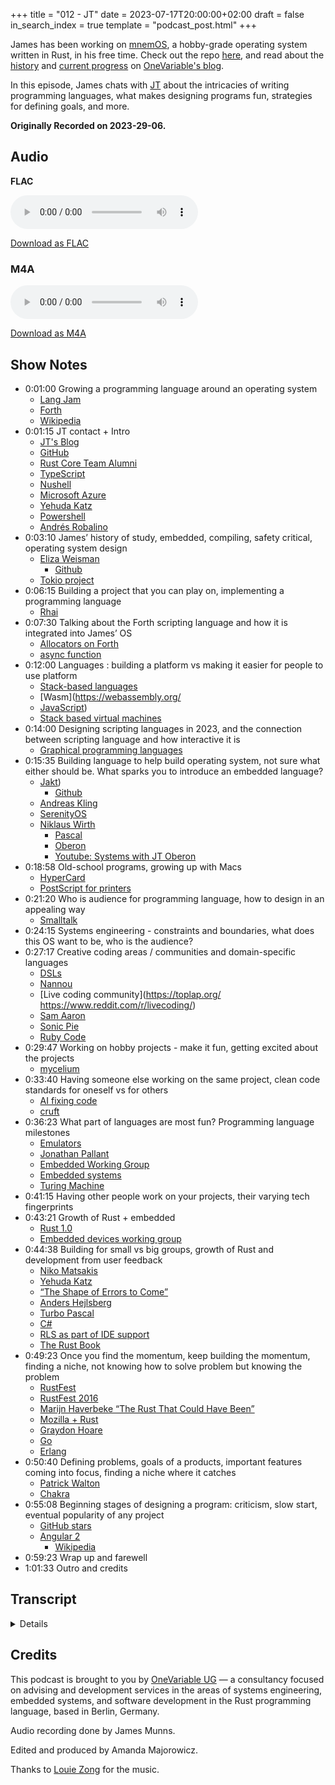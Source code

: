 +++
title = "012 - JT"
date = 2023-07-17T20:00:00+02:00
draft = false
in_search_index = true
template = "podcast_post.html"
+++

James has been working on [mnemOS](https://mnemos.James.com/), a hobby-grade operating system written in Rust,
in his free time. Check out the repo [here](https://github.com/tosc-rs/mnemos), and read about the
[history](https://onevariable.com/blog/mnemos-moment-1/) and [current progress](https://onevariable.com/blog/mnemos-moment-2/)
 on [OneVariable's blog](http://www.onevariable.com/blog).

In this episode, James chats with [JT](https://www.jntrnr.com/) about the intricacies of writing programming
languages, what makes designing programs fun, strategies for defining goals, and more.

**Originally Recorded on 2023-29-06.**

<!-- more -->

## Audio

**FLAC**

<audio
    controls
    src="https://delivery.jamescdn.com/2023-07-17-JT.flac">
        Your browser does not support embedding FLAC
</audio>

[Download as FLAC](https://delivery.jamescdn.com/2023-07-17-JT.flac)

### M4A

<audio
    controls
    src=https://delivery.jamescdn.com/2023-07-17-JT.m4a>
        Your browser does not support embedding M4A.
</audio>

[Download as M4A](https://delivery.jamescdn.com/2023-07-17-JT.m4a)


## Show Notes

- 0:01:00 Growing a programming language around an operating system
    - [Lang Jam](https://github.com/langjam/langjam)
    - [Forth](https://forth-standard.org/)
    - [Wikipedia](https://en.wikipedia.org/wiki/Forth_(programming_language))
- 0:01:15 JT contact + Intro
    - [JT's Blog](https://www.jntrnr.com/)
    - [GitHub](https://github.com/jntrnr)
    - [Rust Core Team Alumni](https://www.rust-lang.org/governance/teams/alumni)
    - [TypeScript](https://www.TypeScriptlang.org/)
    - [Nushell](https://www.nushell.sh/)
    - [Microsoft Azure](https://azure.microsoft.com/en-us/)
    - [Yehuda Katz](https://yehudakatz.com/)
    - [Powershell](https://en.wikipedia.org/wiki/PowerShell)
    - [Andrés Robalino](https://twitter.com/andras_io)
- 0:03:10 James’ history of study, embedded,  compiling, safety critical, operating system design
    - [Eliza Weisman](https://www.elizas.website/)
        - [Github](https://github.com/hawkw)
    - [Tokio project](https://tokio.rs/)
- 0:06:15 Building a project that you can play on, implementing a programming language
    - [Rhai](https://rhai.rs/)
- 0:07:30 Talking about the Forth scripting language and how it is integrated into James’ OS
    - [Allocators on Forth](https://forth-standard.org/standard/memory/ALLOCATE)
    - [async function](https://developer.mozilla.org/en-US/docs/Web/JavaScript/Reference/Statements/async_function)
- 0:12:00 Languages : building a platform vs making it easier for people to use platform
    - [Stack-based languages](https://en.wikipedia.org/wiki/Stack-oriented_programming)
    - [Wasm](https://webassembly.org/
    - [JavaScript](https://en.wikipedia.org/wiki/JavaScript))
    - [Stack based virtual machines](https://en.wikipedia.org/wiki/Stack_machine)
- 0:14:00 Designing scripting languages in 2023, and the connection between scripting language and how interactive it is
    - [Graphical programming languages](https://en.wikipedia.org/wiki/Visual_programming_language)
- 0:15:35 Building language to help build operating system, not sure what either should be. What sparks you to introduce an embedded language?
    - [Jakt](https://keyholesoftware.com/2022/08/23/first-look-the-jakt-programming-language/))
        - [Github](https://github.com/SerenityOS/jakt)
    - [Andreas Kling](https://awesomekling.github.io/)
    - [SerenityOS](https://serenityos.org/)
    - [Niklaus Wirth](https://en.wikipedia.org/wiki/Niklaus_Wirth)
        - [Pascal](https://en.wikipedia.org/wiki/Pascal_(programming_language))
        - [Oberon](https://en.wikipedia.org/wiki/Oberon_(programming_language))
        - [Youtube: Systems with JT Oberon](https://www.youtube.com/watch?v=OJGnpmnXR5w)
- 0:18:58 Old-school programs, growing up with Macs
    - [HyperCard](https://en.wikipedia.org/wiki/HyperCard#:~:text=HyperCard%20is%20a%20software%20application,predating%20the%20World%20Wide%20Web.)
    - [PostScript for printers](https://en.wikipedia.org/wiki/PostScript_Printer_Description)
- 0:21:20 Who is audience for programming language, how to design in an appealing way
    - [Smalltalk](https://en.wikipedia.org/wiki/Smalltalk)
- 0:24:15 Systems engineering - constraints and boundaries, what does this OS want to be, who is the audience?
- 0:27:17 Creative coding areas / communities and domain-specific languages
    - [DSLs](https://en.wikipedia.org/wiki/Domain-specific_language)
    - [Nannou](https://nannou.cc/)
    - [Live coding community](https://toplap.org/ https://www.reddit.com/r/livecoding/)
    - [Sam Aaron](https://twitter.com/samaaron)
    - [Sonic Pie](https://sonic-pi.net/)
    - [Ruby Code](https://www.ruby-lang.org/en/)
- 0:29:47 Working on hobby projects - make it fun, getting excited about the projects
    - [mycelium](https://github.com/hawkw/mycelium)
- 0:33:40 Having someone else working on the same project, clean code standards for oneself vs for others
    - [AI fixing code](https://theresanaiforthat.com/s/fix+my+code/)
    - [cruft](https://cruft.github.io/cruft/)
- 0:36:23 What part of languages are most fun? Programming language milestones
    - [Emulators](https://en.wikipedia.org/wiki/Emulator)
    - [Jonathan Pallant](https://github.com/thejpster)
    - [Embedded Working Group](https://blog.rust-embedded.org/)
    - [Embedded systems](https://en.wikipedia.org/wiki/Embedded_system)
    - [Turing Machine](https://en.wikipedia.org/wiki/Turing_machine)
- 0:41:15 Having other people work on your projects, their varying tech fingerprints
- 0:43:21 Growth of Rust + embedded
    - [Rust 1.0](https://blog.rust-lang.org/2015/05/15/Rust-1.0.html)
    - [Embedded devices working group](https://www.rust-lang.org/governance/wgs/embedded)
- 0:44:38 Building for small vs big groups, growth of Rust and development from user feedback
    - [Niko Matsakis](https://github.com/nikomatsakis)
    - [Yehuda Katz](https://github.com/wycats)
    - [“The Shape of Errors to Come”](https://blog.rust-lang.org/2016/08/10/Shape-of-errors-to-come.html)
    - [Anders Hejlsberg](https://en.wikipedia.org/wiki/Anders_Hejlsberg)
    - [Turbo Pascal](https://en.wikipedia.org/wiki/Turbo_Pascal)
    - [C#](https://en.wikipedia.org/wiki/C_Sharp_(programming_language))
    - [RLS as part of IDE support](https://www.ncameron.org/blog/what-the-rls-can-do/#:~:text=The%20RLS%20is%20a%20service,and%20'find%20all%20references'.)
    - [The Rust Book](https://doc.rust-lang.org/book/)
- 0:49:23 Once you find the momentum, keep building the momentum, finding a niche, not knowing how to solve problem but knowing the problem
    - [RustFest](https://rustfest.global/)
    - [RustFest 2016](https://2016.rustfest.eu/)
    - [Marijn Haverbeke “The Rust That Could Have Been”](https://youtu.be/olbTX95hdbg)
    - [Mozilla + Rust](https://blog.mozilla.org/press-uk/2021/02/08/mozilla-welcomes-the-rust-foundation/)
    - [Graydon Hoare](https://wikitia.com/wiki/Graydon_Hoare)
    - [Go](https://go.dev/)
    - [Erlang](https://www.erlang.org/)
-  0:50:40 Defining problems, goals of a products, important features coming into focus, finding a niche where it catches
    - [Patrick Walton](http://pcwalton.github.io/)
    - [Chakra](https://en.wikipedia.org/wiki/Chakra_(JScript_engine))
- 0:55:08 Beginning stages of designing a program: criticism, slow start, eventual popularity of any project
    - [GitHub stars](https://docs.github.com/en/get-started/exploring-projects-on-github/saving-repositories-with-stars)
    - [Angular 2](https://angular.io/)
        - [Wikipedia](https://en.wikipedia.org/wiki/Angular_(web_framework))
- 0:59:23 Wrap up and farewell
- 1:01:33 Outro and credits

## Transcript

<details>
James
I've known a lot of your public works through things like Lang Jam, where I've always wanted to get involved with them. But I do not have a programming language or even like a super classical computer science background. I haven't really known where to get started, but I managed to fall into writing a Forth a couple months ago and now it became relevant again because I've started it including it in my operating system. I think I reached out to you just saying hey what are your thoughts on growing a programming language around an operating system is essentially like a domain specific language for an operating system.

JT
Yeah, where shall we dive in?

James
Well actually probably now that I've introduced the concept I should probably introduce you — do you- do you want to give yourself a short introduction before we dive into the technical stuff?

JT
Sure, so my name is JT. I until recently was part of the Rust Core Team and earlier than that I also was part of the the team that created TypeScript. So I've been kind of professionally and in a hobby sense part of the programming language design and implementation community for gosh … around sixteen total years, seventeen total years now? It's one of those things that started as a hobby idea, “Oh let me just throw this together,” and then I just got hooked. And that kind of became my career ever since.

James
You gazed into the abyss and became the abyss gazing expert.

JT
That's right.

James
Was Nushell a project that you started, or joined and have championed or… I know there's quite a few projects that I've seen you interact with, and either have come and left because you've actually been more successful than a lot of people that I know where you have very good positive experiences and then you move on to something new and then a year later I see you are championing some other also amazing project and things like that.

JT
Ah, yeah, so I thought I was going to take some time away from doing programming language design and I went and worked at Microsoft on Azure and after a few months of that the the itch just got too bad and. My buddy Yehuda Katz said, “I'm going to start a new shell,” and I was you know playing with PowerShell, “I'm gonna start a new shell,” and I was like, “Cool, give me commit access.” He's like, “Absolutely, let's go!”

James
I didn't realize Yehuda was involved with that!

JT
Yeah so he… it was originally his first commit. And I jumped in about five days later after he told me he was working on a new project and that became Nushell so that the combination of that and then another guy um, Andrés Robalino came in and turned this shell idea into kind of a full scripting language and whatnot. It's been really awesome to kind of watch that grow.

James
Yeah, so so I did more of a computer engineering, working with a lot of embedded systems. So programming languages were always something that I used but I never… I didn't take a program- I had a lot of friends that did computer science and they would have a programming language class or some computer science class that would get more into lexers and parsers and stages of compilation and things like that and it was a combination of: It didn't interest me at the time and also I wasn't forced to do it, so I never really got a taste for it. And working on embedded, a lot of the times you're compiling specifically to fit as much as possible into as small of a space as possible. So you don't tend to have as dynamic environments and especially the beginning of my career was all safety critical stuff which means you're really not supposed to have dynamic environments. It's supposed to be very well understood and and straightforward… and the last year or so I've been working more on an operating system level where I just started building bigger and bigger systems and trying to build them like operating systems I realized that switching from a system that does one really specific thing in a really specific way and wanting to build a system that you can iterate on, or get it to do many different things is a very different approach and I was really running into the limitations of trying to build an operating system in the shape of an embedded system if that makes sense.

JT
I think so.

James
So I kind of realized, hey wait, all the things that are making this problem challenging right now is I don't have a file system where I don't have a networking stack or I don't have a shell or something like that, where I can play around with what I'm doing and building that I was building a really big application rather than an operating system and so I was like okay, cool I need to build an operating system I was working on that and still sort of iterating on that and then kind of ran into a wall because I was just building plumbing for like three months and I could get it to do something every now and then but it was just kind of like building plumbing and… It stopped feeling rewarding because I could never put the tools down and just play with it for a while to like you know re-energize mentally. Until fairly recently I was working on…  I learned a little bit about Forth and I can go into that a bit more but… Just as the first programming language stuff I was doing I was playing around with Forth and then hadn't been touching my operating system for a while because like I said it fell off and then I got in contact with ah Eliza — you might know her from like the Tokio project and stuff like that —

JT
Yep.

James
— hawkw on Github… She and I were talking and she also has an operating system project and it's also kind of sometimes on-again, off-again, and we were just talking about how we really wanted a system that was just fun to play with and the question was how can you get from something you're building on, to something that you can play with and we sort of outlined a couple things like, well it needs to be more like a computer you need to be able to do stuff with it when it's not hooked up to your compiler basically. So the thought was that well okay, well let's get a shell on there. Let's get some kind of programming language, so that when you detach it from the main computer, it can do something on its own and you can sort of invent something new and play with it and hoping that that would drive inspiration and things like that. But I'm totally out of my depth and Forth is an interesting language, for a lot of reasons. And ah, yeah, the the reason that I reached out is, I went - is this is there a better way to do this, or is this even something that you have opinions on from a language perspective of growing a language specifically as an extension of of an operating system.

JT
So let me ask you some questions to see if I can kind of repeat back what you're saying, but also see if I've got a more complete understanding. So, in what you're working on, you've got this operating system, it boots up, and you need some way to start interacting with this thing you know, getting something displayed on the screen, interacting with some device driver or something like that and currently you don't have a shell, you don't have that kind of… Or even a scripting way that you could just drop into some REPL and type some commands and then something happens- is that right?

James
Yeah, until very recently that was the case- so I have integrated the Forth now because that's where I was kind of when I left off at the end of last year is - yeah I could bring up a new driver or a service or something that, um, you know, checked the serial port or printed it… or now I have the display working, or it can blink an LED or something like that. But it was always building something you hit run, it does exactly the thing that you programmed it to do and you go, “That was neat,” and then you go and program the next thing which you know there was none of that flexibility and now we have a very limited Forth shell where you can… We have sort of like system calls in our operating system, and we've started duct taping the system calls onto the Forth scripting language so you can basically give a system call a function name and pass it some arguments and get it to do something. So you can open up a new Network port from the command line now… um, just because Forth is at the upper limits of my ability right now if that makes sense.

JT
Oh as far as like implementing ah, a programming language?

James
Yeah, yeah this is the only one that I've ever implemented - and I looked at something like Rhai before of just figuring out how you map that, like, the underlying semantics of the platform to the environment that the the language itself is running in and finding like sort of a symbiotic growth between the two of them.

JT
Yeah, Rhai is an interesting idea as far as like to draw inspiration from, because it's really built for scripting against an existing Rust application. You've got for example, you register some functions on the Rust side, and then those just show up in the script which sounds pretty similar to what you're trying to do with your Forth script to be able to say here is some system calls and then they just show up in your Forth side of things as functions that you can run. So there is some similarity there and I wonder if there is something that you could take from this kind of embedded scripting language not embedded like, um, embedded systems but maybe “embeddable” is ah is a better way to think of it like embeddable into the application? So in a sense, something where you could even use some of the same tricks that Rhai uses to register a set of, a set of the the system calls in the code, and then, with luck, those just show up as part of the script and just function calls in the script that you could call.

James
Yeah, so originally I was writing the Forth for bare metal embedded stuff. So I it wrote it all no standard. It required a bump allocator… but you're familiar with Forth right?

JT
Um, I mean enough to know the gist of it. Yeah I don't use that very often.

James
Haha, yeah I don't know if any- many people today use it super often. But I mean it has its own sort of bump-allocator-linked-list-dictionary thing that it uses so, there's no real like, host allocator, but you just give it a big blob of memory and when you define new functions or variables and things like that it just shoves it on the bump allocator more or less.

JT
Right.

James
But yeah I always designed it from the beginning because I always knew that there was going to be some native code that I was going to build, and mentioning embedded languages, even though we're talking about embedded systems and embedded languages I think it actually really makes sense because as an operating system, I don't really have a stable API or or even a way to like call programs, really, so… There's only the Rust code that I've written for the kernel, and the Rust code that I'm hoping to run for my scripting language. So I think the patterns actually do match fairly identically because you're grafting it on to a language environment rather than an operating system environment because this Forth shell that we've integrated now is running in the kernel, until we have user space which doesn't exist yet. But yeah, it definitely works the same way where you can define a native Rust function, and then bind it to a name and then when you call it from the interpreter it just calls out to that Rust function… and that was one of the tricky things at the time is - before this was async or before it was async it was just all blocking, which means it was great I could just say hey here's a function pointer that takes the VM context as immutable reference and you just bind that function pointer to a name and then all of a sudden it shows up in the scripting language.

JT
Right.

James
And that was really great, except for our kernel is all async… which means you really shouldn't be blocking on flushing to a file or something like that, you should be able to yield - and async functions are not like function pointers. They have, like, context and things that goes with them and there's some control flow stuff, so… I hadn't actually figured out how to bind it to async and sort of what we we fell down to was- well when you build the specific embedding you give it one function that just matches on the string name, and can call one of very many async functions rather than giving it like an array of string function pointer tuples. You just give it one function that matches and calls the appropriate async function and things like that and… that was a little tricky to figure out of like kind of turning the control flow inside out. But yeah, it's one of those things where the language works. My implementation of it's not great. Forth is a language is really wonderful because it's low-level and powerful and simple and it's, it's very much a hammer and chisel language sort of thing, but it also means that anything you do is wildly unsafe if you -

JT
Right.

James
If you implement any of the core functionality, it's like well you can peek and poke to random memory address, and how do you interact with arrays? Well you take a pointer and then you add a number to it and then you write randomly to that array and of course there's no bounds checking or anything like that because that would be expensive in the 70s and -

JT
Right.

James
So that's one of those language design things where I go, well this certainly works today and it will continue to work as long as it's just me and Eliza who know that if we make the kernel segfault, that that's okay, but one of the reasons that I reached out to you is  … I don't know if you've if you've grown a language through and out like different stages of an application —   so like if you have an embeddable language where at the very beginning, the language is more focused on helping you build the application, whereas in the later game, a scripting language might serve more of a purpose of helping people be more productive or working on top of an existing engine. But it's interesting because I have a feeling we're going to have to go through that transition point where it goes from being a language that helps you build the platform to a language that makes it easier for people to use the platform. Does that sort of distinction make sense?

JT
It does! I mean, it kind of raises the question of - is Forth a kind of like your early days scripting language, or is that something that you want to continue to support as the system grows? Like you mentioned,  it's wildly unsafe. It's from a different era of of style of programming language. It's not a style of programming language that a lot of people are are familiar with. I think it's a stack based language. There just really aren't that many anymore these days.

James
Yeah, well most of them are hidden as Wasm or Java or things like that. They have languages applied upon them rather than being, sort of, raw stack-back based languages nowadays I guess.

JT
Yeah, kind of like the stack based virtual machine stuff. Yeah, absolutely. Yeah, hm… I mean my instinct when I'm thinking about how to design a language in 2023 ah rather than 1970 something something, whenever a Forth was made, is really to draw a lot of inspiration from the languages of the current day. So a lot of people are going to be coming to things that are familiar with Javascript. That's not saying that Javascript is like, the end all be all… But as far as a design starting place, that's where I would start saying if you want to script something- this gives you functions, this gives you a way of building up interesting scripts that you could then run later. Another aspect that I would definitely think about, especially because, you know, I've been working on Nushell for a while now- this idea that there should be a nice connection between the scripting language and how interactive it is. And in your particular case, because this thing will - could - potentially grow to be the shell into your operating system - so you, you know,  you log in and then the the thing that you're writing interactively in this kind of REPL way or the shell way might be that language itself is to think about is — how would one design a language such that it was nice to use in that interactive sense. Does any of that resonate for you?

James
Yeah, for sure and that's one of those things —   these are things that are probably going to feel like old hat for you but they're fairly new to me — of looking back, especially at at older generations of programming languages where there are some stuff that that was really powerful at the time and has fallen out of fashion where a lot of the, like, graphical programming languages where you have a table of all of your variables as part of the IDE or things like that or exactly those kind of things that you were talking about about introspection where you can see what the system is doing is particularly interesting. The operating system is in a weird place right now where it's — I'm building a language to help me build an operating system, but I don't know what either of them particularly want to be whereas I feel like I'd be interested to hear some of your experience  with embedded languages like Rhai or or other languages like, what usually sparks you to introduce an embedded language, or design a language around a problem domain in general?

JT
Having just made one fairly recently — so I did a language called Jakt, J-A-K-T, with Andreas Kling who created SerenityOS, and he was kind of looking around for, I want to get a safe systems language so that the people in the future that are writing certain DOS code, they aren't writing C++, they're using something better. And he tried Rust, but Rust doesn't have object orientation and he hit some other limitations. And so I was like, okay, let's just make something. And in that sense, when I actually have someone that has those constraints and can sit and kind of ping pong with them with those constraints, the design can really gel around that. If I don't have that, as you… as one might imagine, you know, the sky’s the limit, you just design whatever.
Oh, can I, can I throw you a a slight curveball?

James
Sure.

JT
Are you familiar with Niklaus Wirth? Creator of Pascal?

James
Yeah… That is the only thing that I'm familiar with him about.

JT
Okay, so the the curve ball is that, later in his career, he made this thing called Oberon, which is kind of brilliant and kind of wacky in a really cool way.

James
How so?

JT
Oberon is an operating system and programming language, kind of integrated into each other. And so you boot up. The thing that you boot up into is a graphical shell, where text is written and you can interact with this text. If the description is hard to understand that's because nothing is like this that exists today. I mean, you can go get Oberon, but no one pursued this direction, and yet it is a fascinating direction for — what does it mean to interact with your system? If you happen to do Youtube at all, I used to have a Youtube channel called “Systems with JT” and I look at Oberon in one of the Systems with JT videos, and it gives you a sense for what this thing could do. But it's like, imagine a precursor to HyperText or co-designed around the same time as HyperText, and as you type certain words, those become command invocations and you can click on them and run the command. It's a very cool idea. And it gets away from some of the trappings of — if you do what I just suggested, which is start with the known language of the day, Javascript or Python, and then build around that, that leads you down a very well-paved design space. But Wirth and others back in the day were saying, but what if you don't? What if you make a system intended for users that understand the language itself. The graphical interaction mechanism is not separated from the programming language that this thing is implemented in. Yeah, you just have to see it. I don't know if I could do it justice. It was a very interesting idea.

James
Yeah, following down the Forth rabbit hole — when I was growing up when I was in younger school years, we had a lot of, like, the classic Macs in our schools, and I remember we had things like Hypercard —

JT
Exactly.

James
Where at the time, like, you know, now when you sort of look back at the screenshots at it, you go, “Oh, that's kind of like PowerPoint!” It was, kind of, but with with a lot more programming built into it, And going back after learning Forth and realizing how some of the things were built around that time, or how certain things like PostScript like what pdfs or printers are still sort of built on top of how how those worked back in the day were really interesting when you'd have, you know, like 20 or 30 or $40,000 printer and it was the one in the building and it was more powerful than everyone's machine, rather than designing, like, a rasterized image where you have all the pixels rendered on your local machine and sending that over a network to a printer so that it could print it — because your computer couldn't handle it and the network, which was pretty much nonexistent at the time couldn't really handle it, that PostScript is also a stack-based language, it's sort of like a cousin to Forth. So you don't really design a doc- well you design a document but not from the perspective of what pixels go where you say, okay: text goes here, and then a gradient, then a triangle goes here and it's more like sending a script to the printer to run because at the time there was a huge mismatch in between the power and the cost of the terminal that you were sitting in front of and and the very large expensive printer and they go, “Well, let's just put the brains in the printer.” And some of the other things from those early Mac era for what is it like Mac talk and stuff like that, some of the networking protocol stuff where like you said there, there's some things that just if you go back and look at that you go, no one does that!

JT
Right.

James
Like, that is really interesting, and especially for like, the challenge you had at the time… where you make an interesting point of like, thinking about the users that will use your system. Because especially in those earlier days, the people who were sitting in front of computers weren't the general population of people, they were people who were academics or engineers or things like that who were using a very rare system and things like that so sort of the the expectation of understanding, or the people that were sitting in front of the computer had probably built a good chunk of a computer before, which is on one hand really inaccessible for people who don't have that experience but on the other hand is how more accessible if you are reaching down into the system itself. Which is sort of where I find myself today in in developing my OS, in that there's a very small population of people working on it. It's two of us mostly. And this is sort of that delineation I was talking about before of - the language that will help me build the system, versus the language that I think would appeal to the most people who use that system in some future vision or something like that.

JT
Yeah, and I think that's one of those tensions that always shows up in designing any system designing any tool, and especially shows up in programming languages — like who is your audience for designing this thing. As we're talking about it, and I'm thinking back to things like Oberon you know we haven't mentioned it yet but things like Smalltalk are another interesting perspective — if you have full control over the system, thinking of everything as introspectable objects, where I could click on a window and then say - this is like a classic Smalltalk thing - click on the window and then kind of flip it around and get its properties and just tweak the properties and flip it back around. And so that everything is intended for someone that's comfortable with grabbing and manipulating in a kind of technical sense, real pieces of the system… and that's something for you and Eliza and whoever your other contributors are, but I think there's there's really a case to be made for saying, “Let's build something that makes us happy - the core team of this project - and we attract other people that do that.” We're not going to design in such a way as to make it impossible for anyone else to understand, you know, it's not going to be esoteric. But, you can design in such a way that maybe some of these ideas from the past really appeal. You know maybe take Forth even further, or maybe you look into some of these you know visual experiments like Oberon and say, you know what? Text base, interactable commands and stuff is really rad, I like that, and let's kind of go in that direction. And it would have a certain kind of appeal, because the audience that are attracted to that would say, you know what? We should have tried that, we should have that is an idea from the past that should be explored. Not saying you have to go the Oberon direction, it's just the one that kind of came to mind where the intent of the system is for people, not necessarily experts, but people that do not mind playing with the system in a programmatic sense. By like manipulating it or by changing it and seeing what happens.

James
There's a language that I'm thinking of… it's written in Rust… a language that I've seen some people use where they build things like lighting installations or graphical demos and things like that where I know the engine itself is written in Rust. But it's meant to be sort of ah, an iterative iterative playing language. Does that ring a bell to you, or do you know what I'm talking about?

JT
Vaguely, I've heard of a few projects like that. It's not coming up for me which one that might be…

James
Yeah… it was interesting to hear you talk about designing a language, because it rings all the bells that I have for when I'm designing a system. So I do a lot of consulting, and I sit down with people and and honestly the thing more than like, “How do I program this, or how do I write this driver?” and things like that - a lot of the the nuts and bolts of of what I help people with is requirements engineering or systems engineering, where you sit down and you go- what does this need to do, and what does this need to not do, and what are my constraints and boundaries. Because when you can constrain it to what it just must do and nothing more, it becomes honestly easier. At least in my engineering brain — you can solve for constraints. You have so many free variables, you can't even just stop and solve for 1 or 2, but… The challenge of the day is figuring out what the system wants to be.

JT
Yes!

James
This is very much a hobby project- I don't have a customer and, you know, I have a vague idea of the sort of niche that I'd like it to fill. But ah you know, there's no deadlines and there's all open options. But yeah, it's It's interesting to design for something… design for creativity. Does that make sense?

JT
Yeah, and I think too, when you've got an audience where you're not even really sure who that target audience might, be or it's kind of vague — switching gears to talking about writing fiction. But a classic thing when writing fiction is to say “I'm writing this story for that person” and it's probably someone you know, really well, maybe a partner maybe a close friend, and you just have them in your head. So every time you're making a decision in the story, you're like, “Ah. This is the person I'm writing this for,” and that's the kind of design constraints you're pulling from. I think you could do the same kind of trick for an interactive programmable system, where you're thinking, “Okay, maybe it's not me or Eliza. Maybe it's somebody else that I know really well and I know their kind of design aesthetic and I at least can pull from that.” I don't know if you've ever kind of used that trick before, but anything where you can just simplify your assumptions or your constraints down, like you're saying, to the set where it's this and not more than that. Um, using, whether it's you know the core team, people, a specific target person, I think it'll definitely build some momentum.

James
Yeah, you mentioned that and the the place that I've used that for is writing blog articles or technical writing for me at least because there's there's often a lot of stuff that I want to talk about or teach about but there's just this whole world of — How much of the basics do I cover? How in-depth to the specific topic do I go? Because I could go, you know, very wide out and it would be a very high level… It's like writing a talk or a blog post where you go, “Well… Who's my audience here?” and that's one of those things that I found, exactly like you said, is is one of those things that… almost every blog post I have on any blog that I've written on has happened because someone asked me the right question. Of a specific person who I knew what they did know and what they didn't know, and they asked the right question, and I go, “Okay, I can write exactly the blog post for you.” But when I when I lack that audience. That's the challenge because the the world is huge. I remembered what the name of the language is — it's called Nanow or Nanu? N-A-N-N-O-U. I think it's actually meant more to be like a library kind of thing. But I was wondering if you had gotten into sort of more creative coding areas where it's… It's a little more open-ended… I guess that's the whole point of DSLs is to make it easier to express those creative ideas rather than having to to get deep into how the whole system works. But, yeah, figuring out that kind of world where it's meant to be something to be played with, you know what I mean?

JT
Totally. I mean I've been fascinated by the live coding community… Do they still call it that? Live coding sounds now like something that you would do on on Twitch. What I mean is — back when people would have a live audience and they would be programming in these visualizations that go with the music and you would see them coding up on the screen and as they did it, it would replace the graphics with you know, something that kind of pulsates and then it kind of grows from there and it's this fascinating mix of entertainment and coding and multimedia experiences.

James
I've never seen someone do that visually but… have you ever heard of Sam Aaron and Sonic Pie?

JT
Sam Aaron and Sonic Pie… no, no I haven’t..

James
So Sonic Pie is a framework. It's based on super collider which is an audio engine basically. It's a Ruby environment that sits in sort of like a little GUI and you write little function blocks that are each sort of voices. But it's got sort of its own language and idiom and things like that so you can import a bunch of drum samples and write some Ruby code that say like, pick a random one of these kicks and play it on the twos and fours and play that on a loop. And then take the output of that and feed it into a filter or feed it into this, or every now and then feed it through a filter, or every now and then turn off this one. But he does a lot of those live coding streams, for for lack of a better word, where it's just, you're just looking at a REPL and he's just sort of like commenting and uncommenting blocks of code at a time but he's built it in exactly the way that it does the things that you would want to do while you're performing, like… when you comment out something it doesn't kick in into the next bar so it's not like a hard cut and it's smart enough to like, lock in the tempo or or things like that so that it's going like that. But now there's sort of a whole bunch of people on Twitch and things like that using Sonic Pie either for an educational purpose to learn about music or programming, or to do live performance things like that. So I've never actually seen anyone do that visually —

JT
Yeah, for sure.

James
— but I have seen that for audio before.

JT
All that this kind of reminds me of one of the tenants that we picked up for a Nushell really early on. And I think it's definitely worth a mention, is that if you are building a programming system for yourself for your project, one of the things I absolutely recommend is make it fun. Make the language as as well as you can, make it fun to use. If that becomes a point of friction because it isn't fun, it's like “oh I've got to open this thing, I have to type some things, and I have to kind of remember stuff, and I don't like it. Or it's a bit unsafe…” You know, whatever it is that makes it unfun for you, if you, you know, after the tenth error you're kind of getting frustrated, that's a good indicator that this isn't the right design for your project. We all have limited energy. We all have limited time. For any kind of hobby project. Especially, if you've got that hour at night, you want to sit down and enjoy that hour at night that should be a pleasurable hour. It may sound almost like kind of obvious, but designing in such a way that you are checking in with yourself about how much fun you're having. If you're like I'm not really having fun with this right now. That's that's just a good “Okay, now what do we need to change so that I can have that fun.”

James
Yeah, I think you I think you nailed it on the head. I mean the- so the Forth was what I had on the shelf, so is something that I had built in another random deep dive into how things work and I happened to have it on the shelf. So when I was talking to Eliza, I was like, “How can we make this fun and basically how can I addict myself to working on this system. I mean, you put it in a better way. When you've only got that 1 hour, it's not a paid project or anything like that when you've only got that 1 hour when you're sitting there and you go: Well, I could you know, read a book or watch a movie or watch some Youtube or something like that… How do I go, no: like, the whole day I'm excited to spend that 1 hour on that and I think that's interesting because that was the whole point of introducing a scripting language, so that I could make a system that I could play with. But then I immediately- like my engineer brain kicked back in and I was like, ah, how do I optimize this for safety or for you know accessibility to new users or things like that. But you said it really succinctly of “make it fun.” Because- that was the whole point of why I added the scripting language to the system was to make the system fun. But then immediately I didn't turn around and go, how do I make the programming language fun too? You know what I mean? lack of follow through on on that.

JT
Right? Yeah, absolutely. I mean like you're saying- we as engineers, especially professional engineers where we're doing a lot of engineering for pay, there's a lot of expectations about how we're designing systems, how we're thinking through things as Professional Engineers — Capital P, Capital E — and I think that the… when we're working on stuff on the side, it's nice to - not forget everything that we learn in the professional environment - but set aside a lot of the requirements, because really, this is your- this is your free time, this is your hobby time. And say gosh, if fun isn't the first priority, I'm going to get in trouble … or the project's going to get abandoned or something like that, where I feel like especially, you know, through the years past juggling hobby projects and pay projects, you really do need that that little tailwind of “Gosh, I really want to work on it!” Like you were saying, really, I'm thinking about it through the day, I'm excited about when I can kick off work and and jump into this project and see how far I can get yeah, absolutely.

James
So, in the beginning, I was working on the OS. It wasn't async and I'd been talking to Eliza, who was working on her OS called a mycelium which - similar sort of goal, but I was sort of going from the microcontroller up, and she was starting at X86 and building an operating system from there. So it's funny because we were kind of building towards each other's worlds, if that makes sense, where she was sort of starting at a desktop system and building down in the operating system stack, and I was starting from, Okay, the microcontroller turns on, so I'm going to start writing drivers I guess… and then put an OS on top of that and we had already started using some of each other's, like, library components and things like that… just having someone else working on the project is super refreshing, because when you're not working on it, sometimes things just get better by themselves? I'm sure you know from working on other projects, or when when someone calls you into a project and it's just so refreshing when someone is building something and you come back after not thinking about it and you go, “Oh! Oh, it's just it's just better now!” Which solo projects do not do- they acquire dust and they become less fun to spin back up on.

JT
Ah, yeah, if only they did… though though imagine a future where — I hate to even say this, I hate to even to bring this into this conversation, but apparently… I'm the moment has spun up — An artificial intelligence thing, that's like “Oh hey, let me fix this code for you while you're away.” How weird would that be?

James
See: I could see it for a lot of cases… I will tell you at least the way my brain works and the way I have fun. I could tell you right now that would make me upset because-

JT
Yeah, it's not my style either. Yeah.

James
I absolutely have to understand things. As a source of inspiration I see a lot of those, the generative models and things like that being interesting for inspiration and I think the people that I've seen be most effective on that are not people who put a prompt in and got an answer out or even just iterated on the prompt. They put like 5 random prompts in and they go, “Cool! That's now my reference artwork or reference program or reference whatever,” it's like, “now I know what to build from here,” or, “now I know what to design from here.” But definitely when it comes to anything technical, I derive joy from like digging down and understanding exactly how everything works. So, I've seen some people be wildly successful where they go, “Yeah, I can just generate the cruft” And it's nice, because it gets them moving, but for me I would go, “Nooo, that would slow me- I would have to stop and understand how everything works.”

JT
I'm kind of like you too where I work best when I have some other person that I can bounce ideas off of, that I can take a break and I come back and the code is better, because they've been thinking of it from their perspectives, their skill set and... It's like oh yeah, look how much better it is when they put a little bit of time, and then it gets me excited then I want to jump back in. So yeah.

James
Or even the other side, the empathy side of it is — there's absolutely stuff that I have built where I go, “Ah, it's terrible. But it's fine. Like, I'll put up with it, for me.” It's like when you have the level that you will clean your house versus- when you're by yourself versus when someone's coming over? You're like, “Oh, I wrote, like, a thousand lines of code with no documentation and a lot of unsafe and it's… It's very gross.” But then, like, you know someone else is going to look at it and you go, “Okay, yeah, I should probably clean that up.” Because when they come back or when they look at the PR for it to be nice for them. But that same kind of thing… But the the thing that I did want to ask you is: When you're designing languages, or when you're- maybe even broader than that- but let's just start with like when you're designing languages: What parts of the languages are the most fun for you? Whether it's like the most fun to implement, or after it's been built and you can show it to someone else and go, “Hey, watch this.” You know what I mean? Like, what part of the language design or development process for you is the most fun?

JT
Yeah you know I… gosh, what an awful answer! I was like, “I actually like almost everything!” and I think that's probably why I got hooked so strongly and made that my career: Is that, you know in my first few languages— which were, you know, these abominations of a language, but that's alright, you got to start somewhere— each part of the process, like working on the parser and having an ASD come out like, “Oh, that's cool!” And then you learn how to do a type checker and you're like, “Yo, I just found a real bug in an actual program. That's so cool!” Working on code generation, “Oh, I can compile a program and it actually runs, it's an app, it's a real app now!” And I think each piece has some joy to it. Something, that's like once you experience it and experience success in that area, it feels like oh yeah, that's really cool.

James
I can see why that's hard to answer, because now I'm thinking if you asked me the same thing about embedded systems or or like microcontrollers or things like that: my answer would probably sound a lot like yours. Of like what's your favorite part about embedded? And the answer is just… being there? That sort of sounds like what your answer is for designing programming languages too is: you enjoy being there which is, like you said, exactly why you're there.

JT
Yeah, it's like the the joy of watching this thing evolve to have a new feature and all of a sudden now I can use that new feature. There's certain kind of milestones when you're working on a programming language that once you experience those, you're like, “Yo. Okay, there are definitely higher moments that are more than just- oh I got a feature working.” So for example, the first time when we're working on Jakt that the self-hosted compiler built itself. And you're like: ooohhhh damn… you get a higher high that feeling of accomplishment, because you know that that is a pretty serious milestone that not a lot of languages reach and then once yours does you just- you know you kind of pat yourself on the back and go okay cool. We have ticked this huge to-do item off the list and now everything builds on top of that. That's so funny, and like, my brain is thinking about programming languages and then it's switching to working on emulators. And I also love working on emulators, and one of the reasons is because once you get one of your childhood games emulating properly, you get that same kind of buzz of like, “Oh, look at it!” you know, nostalgia kicks in and then… You're actually playing it and you're, you're seeing that, you know, the emulator has matured to a certain point. And you have this really clear, ‘Good Job. You did it’ moment, where you know you can kind of see that and I think that there are a few things that have that nature in programming languages. Like that self-hosted compilation, that are the things that you remember even years later.

James
Yeah, and that's interesting because like the the immediate goal for us right now was- so JP, or or Jonathan Pallant who's on the Embedded Working Group and is now part of the leadership council and and has been part of the… I've known him doing embedded stuff for as long as I've been doing embedded Rust stuff… but he's also working on an operating system project and that was one of those things of going back and Forth from him is: When does it go from being an embedded system to a computer, or an operating system rather, because it- the line gets real blurry. Embedded systems in applications and operating systems— depending on how you look at them and from where you're standing — they have a lot of commonality to them, where especially between like embedded systems and an operating system, you're writing drivers that interact with hardware and you're providing some abstraction on top of that, so you can achieve some other goal but… His distinction was: when you can design something that you didn't have in mind when you were writing the code of the of the system. So like, embedded systems are sort of very limited in that you design them to do one thing really well. Like if you're designing a printer, yes, you don't know what's going to be printed but you know that you're going to be printing or scanning and you have sort of a limited palette of options to work with, where when you have a system where you can run some language or load arbitrary programs and things like that, things get combinatorily interesting at that point because even with just 3, 4, 5, 10 syscalls, it no longer becomes possible to understand the full problem space. And same with programming languages- like, as soon as you have made a Turing machine, anything is possible more or less I suppose… and that's probably one of the interesting things of seeing other people build something that you didn't have in mind when you were designing a language or a system like that. Is that one of the things that brings joy to you, or is the joy more what you do with your system sort of thing?

JT
There definitely is that joy, and it's a different kind of joy. I mean I remember when I was in graduate school working on my degree with this focus on programming languages and compilers I was like, gosh research is cool and all but I want to see real people use the stuff that I work on and ended up getting in on the TypeScript team but it was still a ah research project out of grad school and I was like, this is what I want, because once I saw people other than the people in that team like, go visit another team then see the kind of code that they're writing or having a video watching someone using your programming language for the first time… or they start becoming expert and watch them how they think through problems. All that stuff it kind of makes the language real — up until then, it's like: oh it's cool for us, oh it's a project that we're working on for ourselves, oh that's nice. The second someone else kicks the tires and starts making some progress and does something novel… everybody when they're programming has a certain fingerprint and the first time you kind of notice. Wow that's a very cool fingerprint. That's a different fingerprint than mine altogether.. Yeah, all of those kinds of experiences I think really make it feel like the thing that you're building is a tool for other humans… you know , it gets a little bit more abstract after a point, because it goes back for you know, however, many thousands of years that we as humans have built tools for other humans. And when you kind of strip everything else away, that's what building a programming language is. I'm just building a better hammer and then some master craftsman is going to pick that thing up and build something amazing and I'm just going to sit back and go, that's cool.

James
Yeah I was gonna say the- well at least the ones you've mentioned so far I don't know if you have other stuff that was private, whether intentionally or or unintentionally reached ah a fairly large audience… I mean TypeScript is huge huge and then Nushell is something… well ah, how do I phrase this… You certainly were in Rust earlier than I was I joined… I started getting involved around 1.0 and things like that. But even back then it was still a community where if you were on Twitter if you were on message boards if you were on Reddit or whatever if you hung out in IRC, you knew what a lot of people were doing and then very quickly, Rust got too big for that for me and then but sort of the cycle started over with embedded where in 2018 we kicked off the Embedded Working Group and I probably knew the 100 people who had ever played with embedded Rust at the time and now it's getting to the point where there's like 2000 people in the chat room and I go, I had no idea someone was doing that today. But it's interesting to see Rust even like, 4 or 5 orders of magnitude out where I see people who either I followed them for other technical reasons, or, you know, friend of a friend of a friend sort of things — you see them playing with Nushell, or you see them playing with other components in Rust. Nushell has been one of those things that has popped up the most for me in areas of non-Rust people — it will just pop up. Where I was really getting at with that was: have you taken a different approach to building something for a small group versus a big group, or is it just you're building for today and sometimes you land on something that becomes a very big group over time?

JT
I mean I think it's probably the latter. I don't think I'm wise enough or smart enough to be able to plan that far ahead. But sometimes, whether it's luck or whether it's a, you know, little insight that you have the smarts that day to be like, oh that's a good insight, I should do that thing… For example, working on the Rust error messages and moving us to the what, kind of, Rust is famous for these days with the the error message format, and doing that design in collaboration with Niko and Yehuda, but doing that design and leaning into it and making sure we succeeded with it and then… gosh so we did that what in 2016? And then today, pulling up all these other compilers and just going, “Ha! Wait… wait a second — that's the Rust error message format that we made in 2016!” Like, it's their version of it and I would never have predicted that back then, that it was going to be that popular even though, if you go back and read the original blog post, the name of the blog post is “Shape of errors to come”… but that was me being cheeky, that wasn't me trying to be, like, prophetic and yet that's really what happened. To answer your question, I can't predict these things. I just think that, you know, one of the things I learned working at Microsoft, working on TypeScript, I was surrounded by high world class language designers that had been there for decades that have worked on really important projects. Anders Hejlsberg is like one that comes to mind, he's like world famous for working on Turbo Pascal and working on all these other… working on creating C#. And you talk to these people and a lot of it is — yeah, obviously there's some luck, but a lot of it is can you just put the time in every day to solving the problems that people have if you can solve the problems that people have, you give them more and more reasons to use the project. So as TypeScript learned from other projects and listened to the users, they created a TypeScript that was much easier to use and much more flexible. When I joined the Rust project back in 2016, I remember sitting you know Niko down, Aaron down, and saying, “Okay, where are we right now?” Rust is a kind of research-y language, it's post 1.0 but it's trying to find its audience. It's got a rabid fan bases, but it's a rather small rabid fan base. How do we take that, and then grow that somewhere else? And it was the same playbook. It was saying okay, what are the things that are holding people back from picking up Rust? We put out the Rust survey, so I kind of designed that, put that out with some other community team and found out- oh, IDE support is missing and oh, these you know error messages need to be improved on all these things. And we kind of went through and removed the things that were slowing people down so a lot of the Rust 2018 was built on this - at least parts of it were built around this need for ergonomics, so the error messages the… you know we created RLS as part of the IDE support and that ergonomics kind of helped carry Rust forward. So it's not like, you know, back in 2016 when I was talking to folks, it's not like we predicted that in 2023 we would have like, I don't know, what are we at now? 4 million, 5 million users, or something like that?

James
Ahh, I haven't even even kept…  ah but every year that I see it, it surprises me.

JT
Yeah, it's not like we could have predicted it. But I think it's one of those things that if you put in good work, listen to your users, remove the blockers for your users so that they're really being able to reach the power of whatever it is. In Rust, there's so much power in how the borrow checker worked. It already had all that value sitting there, then it was like how do we chisel around that so that it's this polished statue. And coming up with a way of presenting the information to the user or you know, Steve and Carol working on the the Rust book and coming up with a really good pedagogical foundation to teach Rust. So that, when people actually pick up Rust and teach Rust, and I know you've you've also taught Rust so you know what this is like. Once we had better ways to teach it, then it could just open doors for people. So a lot of these things that stopped people from getting the value, once we kind of learned as a project how to free that value and give it, make it available to people, I think that's where the things that didn't seem possible back in 2016, all of a sudden, those doors opened and Rust starts crawling up the ranks in the the programming language popularity.

James
The metaphor that keeps popping into my head is is the difference between: kindling a flame versus… I don't like the metaphor of making it a “raging flame” you know what I mean but I mean like… I'm very much in agreement of you of: once you found the momentum, just keep building the momentum. It is interesting, because one of the first experiences I had with Rust was was going to RustFest in Berlin in 2015 or 2016, and… you might know his name, I think his name's Marijn Haverbeke, maybe? Gave a talk of … it was either the Rust that was, or the Rust that could have been or something like that… where he had been involved since fairly early like 2012, 2013 when it was still you know like the 5 or 10 people at Mozilla with Graydon who were working on it — of all the stuff that they tried, they went, “It turns out that wasn't right…” like, and I think he was in the point where he was sort of on his way out of the project where I think he saw it through the 1.0 and went, “Okay, yep, that was the experience that I wanted,” and I'm not sure what he's doing currently but… it was interesting because it was such a refreshing talk of of that, like just sitting with a very small language and figuring out what the niche was where there were all the things that the language had at the time like green threads or… for a while it was a language a lot more like Go and for a while it was a language a lot more like Erlang and things like that. The interesting thing I guess there is that they were solving the problem of building language for a browser. And I don't know how TypeScript started and maybe if you have some of the other languages that you were involved with at the very very beginning like you said where you were the second committer on there of — I'm guessing for all of those you had the concrete problem in mind of, “We don't know how we're going to solve this problem, but we know this is the problem to be solved.”

JT
Yeah I think a lot of that early kind of DNA of the design does stick around even though things get adjusted. With Rust they did bounce around a bit, it was more Go-like… At some point, and I want to say this is when Patrick Walton — funny enough he was making a Nintendo emulator also — when he started this and made enough progress that it could run, but only use the borrow checker, and then showed that to the Rust Team to say, “Look the borrow checker. That's the value and you can lean on it.” You don't have to have all of these… this other stuff that they are thinking, “Oh maybe the borrow checker isn't strong enough. You need this, you need that…” and he showed that no, in fact, you could just build stuff with that. For other projects where, you know, I kind of came in really early —  They already had a lot of that DNA. So, in the early days of TypeScript, they thought that the types would help execution speed. This is back when Javascript engines were racing against each other and whoever got the fastest engine results got some news post or whatever. It was a big deal back then to get really fast Javascript performance. So in fact, one of the two people that started the TypeScript project was the person that created the Javascript engine for IE. Like the the faster one, the newer one, from like 2010, 2011, 2012, I don’t remember exactly which year… but it was one called Chakra so that engine was made by the same person that kind of co-created TypeScript. So that was the original goal, but after a year or two, they realized: you know what, the performance aspect, that's cool, but the design aspect — being able to annotate a few types and in the IDE get error messages and completions — Wow, that's the winner. And that really became — in the same way that Rust kind of found itself, like TypeScript found itself fairly early on, and that became its reason for being since then… you know, let's make a language that scales up… the weakness of Javascript was that it just didn't really scale very well if you try to make a large application with it, with large teams good luck, no one really wanted to do that. But with some type information, you could enforce the kind of contracts between the components, now you can do it. So, you know, if we want to zoom out a bit: there's the projects finding themselves in the early days, and saying like what is the value really, what is the reason this thing exists? What's its goal? Once it locks in on that goal, then the rest of the time is kind of like you're saying — how do we polish and polish and polish some more, so that that goal is really clear in the documentation in the product itself and also we remove all of the obstacles for people being able to reach in and get that value back out.

James
Yeah and I think you mentioned very, or a while back of just showing up, and I think that sort of kindling metaphor where you you sort of have to sit there, and you don't really know how it's gonna go because it depends on the wind and how wet the the ground is and things like that. Where, where you have to try a couple different things… but I guess the beginning it's just continuing to show up until you find that the right spark or something like that and figuring out what does click, or what is differentiating or things like that, of being there and in- whether it's like PC Walton's demo where you go, “We've played around with this for a while, but if you take this and this and this, this is the direction we need to go,” and then it does sort of switch to a… logistics and communication isn't necessarily the right exclusive category there but, like you're saying, it goes from being that very small people who have that sort of common vision of like, “Ah! This. This is what this does!” and that's one of those things that I remember really clicked for me, and then turning around and training was something that you had to spend a lot of time on whether it was with the errors or with teaching material and things like that… of taking that on the road is what really makes you go from the thousand people in the IRC room to the 4 million people on the surveys, when you you find the the way to communicate that and cut off all of the sharp edges, so that people do stick around. Which is interesting because I've gone through that part with the Rust project, but I've not been a part of that very beginning stage of like that kindling and iteration, and just trying things or- and maybe that's just all it is, is it's trying things and solving the problems you have today until you've built the structure where you go, “That. That is what we need to keep doing, for a long time here.” And I think that's sort of an interesting phrasing because I think that does actually help me relax a little bit if that makes sense? Of, it's not going to be clear until it is, so just make it fun enough to keep sticking around and keep iterating on it… It either will find a niche or it won't, and if it does then I know what to do next. But finding that place, where it just catches and it starts spinning on its own that getting there is the challenging piece.

JT
Yeah, and I would say too something else and you're just reminding me, is that if you feel the value, that it's okay to just believe it. You know, when TypeScript started — and I remember this clear as day — when we first announced TypeScript, about 50% of the tweets about it were negative, even though we're, you know, this small team, we're really proud of what we're working on and they're like, “That is the dumbest idea I've ever seen. Microsoft what are you doing?” That was the kind of tweets that we would get. And, you know, we just went into work the next day, we just kept working on it. And with Nushell - something similar: it's like we knew that having a kind of a functional programming language with a single universal data format that you could kind of pass around was a really cool and really powerful idea. And if we had 10 users or 20 users or ten thousand, we're just going to keep hacking on it. Not to say we didn't have rough days — We, you know, the group of people working on it like wow is this thing going to grow? like but…
You try not to have those days, and you try just to be like, “Do I still believe in it? Is the spark there for me?” So that I feel like working on it because the more time I put into it, the more polish I put into it — all of a sudden the stuff that I believed in, nowadays, Nushell is getting talked about more but it took years to get to that point. It's over 4 years old now and it's okay that in those first three, three and a half years that it was just the core team high-fiving each other when new things happened, and then sharing that rare tweet or or rare comment where someone's like, “Wow, Nushell’s  really cool!” It's like, “Yay!” and you just share it around and you really enjoy and appreciate that moment. But really, it's a lot about just putting the time in because the time is the thing that really builds the system that when people come back and check it out a few years later they're like, “Oh my gosh! What can this thing do?” and, you know, the same thing with TypeScript — it just was not a success for much of its early life. I went back and looked this up — so GitHub stars is ah a bit of a vanity metric. It's not like the greatest metric in the world, but it does give you a sense for maybe how many eyeballs were on a particular project. I went back and looked: when TypeScript was announced as the language that Angular 2 was going to be written in. It had maybe 5000 stars the day before-

James
Which is still of a fair amount!

JT
Which is, it's, you know, it's a fair amount. It's not nothing, but really, it didn't take off- like it was a very slow slope. But when it found a particular audience and that even that didn't shoot it up like a rocket, but it just bent the curve. So all of a sudden, that was growing a little bit faster and a little bit faster and a little bit faster and then years later it's shooting up because the momentum finally started people noticed it and the Angular thing was kind of the first big vote of confidence that said, yeah someone outside of Microsoft, some other Javascript project said, “Actually, TypeScript rocks,” and that's what started it. But if we hadn't put in all the time to get to that point, the door wouldn't have been open. So yeah, it's ah it's a lot of- it's- there's a, there's a lot of grind to it. Yeah, absolutely.

James
Man, very cool. Well I think ah, we're about an hour in. This has been, like I said, just relaxing and comforting. It's been very illuminating that the progression of the career is like: at the beginning, everything seems very simple. Like when- whenever you're learning something technical — whether it's programming or any skill or anything like that — at the beginning, it feels impossible… and then you learn a little bit and then it feels very easy… And then you learn a little bit more and you go, “Oh no, it's paralyzing now,” because you know where some of the the directions go. But then yeah, finding sort of that comfort level where you go, “Ah, it’s.. we're not going to know how it's going to go. It's going to be fine… but like, we know the big pits to avoid, and, you know, we'll just steer around those, and it'll take a while, and maybe it'll go off from there.” It's one of those interesting sort of inflection points of feeling not comfortable, to comfortable, to not comfortable before you get sort of into the final comfortable level if that makes sense but…

JT
Yeah, you kind of make peace with it. Yeah.

James
Yeah, you, you give up the hope of understanding everything and things like that. Ah, but yeah, it's been super comforting to hear that experience and sort of crystallize some of the the things that I saw in Rust from a very outside and non-involved perspective of being involved in figuring out where that sort of maps in the roadmap of 3 to 5 years from now and things like that. But yeah I super appreciate you taking the time to talk with me. You've mentioned a bunch of the stuff that you're working on — any other things that you are super excited about right now that you want to plug?

JT
That's probably it! We just announced our plans to get Nushell to 1.0. If folks have been waiting to, you know, check out Nushell, this is one of those times if you want to jump in and help a project get to 1.0: we'd love to have you, come on by, we’re really friendly. But yeah, I've got other stuff kind of cooking in the background… we'll see. We'll see what other announcements come out in the next year or two. It's been a fun chat. It's been fun to kind of look back and think about the whole process of making something like a programming language and and how that works.

James
Very cool. Thank you so much JT.

JT
Of course! Bye.
</details>

## Credits
This podcast is brought to you by [OneVariable UG](www.onevariable.com) — a consultancy focused on advising and development services in the areas of systems engineering, embedded systems, and software development in the Rust programming language, based in Berlin, Germany.

Audio recording done by James Munns.

Edited and produced by Amanda Majorowicz.

Thanks to [Louie Zong](https://louiezong.bandcamp.com/) for the music.
